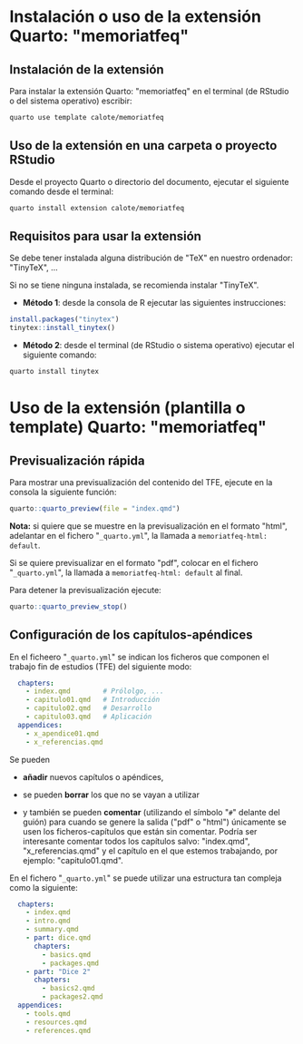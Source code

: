 # Instalación o uso de la extensión Quarto: "memoriatfeq"

## Instalación de la extensión

Para instalar la extensión Quarto: "memoriatfeq" en el terminal (de RStudio o del sistema operativo) escribir:

```sh
quarto use template calote/memoriatfeq
```

## Uso de la extensión en una carpeta o proyecto RStudio

Desde el proyecto Quarto o directorio del documento, ejecutar el siguiente comando desde el terminal:

```sh
quarto install extension calote/memoriatfeq
```


## Requisitos para usar la extensión

Se debe tener instalada alguna distribución de "TeX" en nuestro ordenador: "TinyTeX", ...

Si no se tiene ninguna instalada, se recomienda instalar "TinyTeX".

- **Método 1**: desde la consola de R ejecutar las siguientes instrucciones:

```r
install.packages("tinytex")
tinytex::install_tinytex()
```


- **Método 2**: desde el terminal (de RStudio o sistema operativo) ejecutar el siguiente comando:

```sh
quarto install tinytex
```

# Uso de la extensión (plantilla o template) Quarto: "memoriatfeq"

## Previsualización rápida

Para mostrar una previsualización del contenido del TFE, ejecute en la consola la siguiente función:

``` r
quarto::quarto_preview(file = "index.qmd")
```

**Nota:** si quiere que se muestre en la previsualización en el formato "html", adelantar en el fichero "`_quarto.yml`", la llamada a `memoriatfeq-html: default`.

Si se quiere previsualizar en el formato "pdf", colocar en el fichero "`_quarto.yml`", la llamada a `memoriatfeq-html: default` al final.

Para detener la previsualización ejecute:

``` r
quarto::quarto_preview_stop()
```

## Configuración de los capítulos-apéndices

En el ficheero "`_quarto.yml`" se indican los ficheros que componen el trabajo fin de estudios (TFE) del siguiente modo:

``` yml
  chapters:
    - index.qmd        # Prólolgo, ...
    - capitulo01.qmd   # Introducción
    - capitulo02.qmd   # Desarrollo
    - capitulo03.qmd   # Aplicación
  appendices:
    - x_apendice01.qmd
    - x_referencias.qmd
```

Se pueden

-   **añadir** nuevos capítulos o apéndices,

-   se pueden **borrar** los que no se vayan a utilizar

-   y también se pueden **comentar** (utilizando el símbolo "`#`" delante del guión) para cuando se genere la salida ("pdf" o "html") únicamente se usen los ficheros-capítulos que están sin comentar. Podría ser interesante comentar todos los capítulos salvo: "index.qmd", "x_referencias.qmd" y el capítulo en el que estemos trabajando, por ejemplo: "capitulo01.qmd".

En el fichero "`_quarto.yml`" se puede utilizar una estructura tan compleja como la siguiente:

``` yml
  chapters:
    - index.qmd
    - intro.qmd
    - summary.qmd
    - part: dice.qmd
      chapters:
        - basics.qmd
        - packages.qmd
    - part: "Dice 2"
      chapters:
        - basics2.qmd
        - packages2.qmd
  appendices:
    - tools.qmd
    - resources.qmd
    - references.qmd
```


